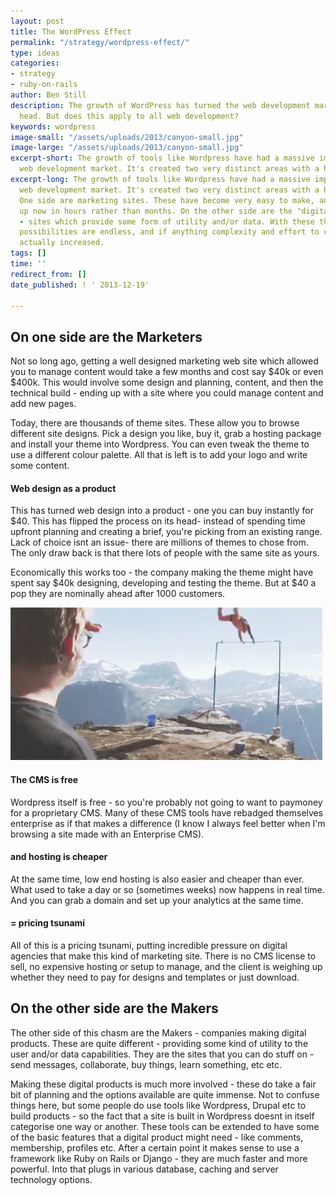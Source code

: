 ```yaml
---
layout: post
title: The WordPress Effect
permalink: "/strategy/wordpress-effect/"
type: ideas
categories:
- strategy
- ruby-on-rails
author: Ben Still
description: The growth of WordPress has turned the web development market on its
  head. But does this apply to all web development?
keywords: wordpress
image-small: "/assets/uploads/2013/canyon-small.jpg"
image-large: "/assets/uploads/2013/canyon-small.jpg"
excerpt-short: The growth of tools like Wordpress have had a massive impact on the
  web development market. It's created two very distinct areas with a huge gap between.
excerpt-long: The growth of tools like Wordpress have had a massive impact on the
  web development market. It's created two very distinct areas with a huge gap between.
  One side are marketing sites. These have become very easy to make, and can be set
  up now in hours rather than months. On the other side are the "digital products"
  - sites which provide some form of utility and/or data. With these the options and
  possibilities are endless, and if anything complexity and effort to create \*\*has
  actually increased.
tags: []
time: ''
redirect_from: []
date_published: ! ' 2013-12-19'

---
```

## On one side are the Marketers

Not so long ago, getting a well designed marketing web site which allowed you to manage content would take a few months and cost say $40k or even $400k. This would involve some design and planning, content, and then the technical build - ending up with a site where you could manage content and add new pages.

Today, there are thousands of theme sites. These allow you to browse different site designs. Pick a design you like, buy it, grab a hosting package and install your theme into Wordpress. You can even tweak the theme to use a different colour palette. All that is left is to add your logo and write some content.

#### Web design as a product

This has turned web design into a product - one you can buy instantly for $40. This has flipped the process on its head- instead of spending time upfront planning and creating a brief, you're picking from an existing range. Lack of choice isnt an issue- there are millions of themes to chose from. The only draw back is that there lots of people with the same site as yours.

Economically this works too - the company making the theme might have spent say $40k designing, developing and testing the theme. But at $40 a pop they are nominally ahead after 1000 customers.

![flip](/assets/uploads/2013/flip.gif)

#### The CMS is free

Wordpress itself is free - so you're probably not going to want to paymoney for a proprietary CMS. Many of these CMS tools have rebadged themselves enterprise as if that makes a difference (I know I always feel better when I'm browsing a site made with an Enterprise CMS).

#### and hosting is cheaper

At the same time, low end hosting is also easier and cheaper than ever. What used to take a day or so (sometimes weeks) now happens in real time. And you can grab a domain and set up your analytics at the same time.

#### = pricing tsunami

All of this is a pricing tsunami, putting incredible pressure on digital agencies that make this kind of marketing site. There is no CMS license to sell, no expensive hosting or setup to manage, and the client is weighing up whether they need to pay for designs and templates or just download.

## On the other side are the Makers

The other side of this chasm are the Makers - companies making digital products. These are quite different - providing some kind of utility to the user and/or data capabilities. They are the sites that you can do stuff on - send messages, collaborate, buy things, learn something, etc etc.

Making these digital products is much more involved - these do take a fair bit of planning and the options available are quite immense. Not to confuse things here, but some people do use tools like Wordpress, Drupal etc to build products - so the fact that a site is built in Wordpress doesnt in itself categorise one way or another. These tools can be extended to have some of the basic features that a digital product might need - like comments, membership, profiles etc. After a certain point it makes sense to use a framework like Ruby on Rails or Django - they are much faster and more powerful. Into that plugs in various database, caching and server technology options.
